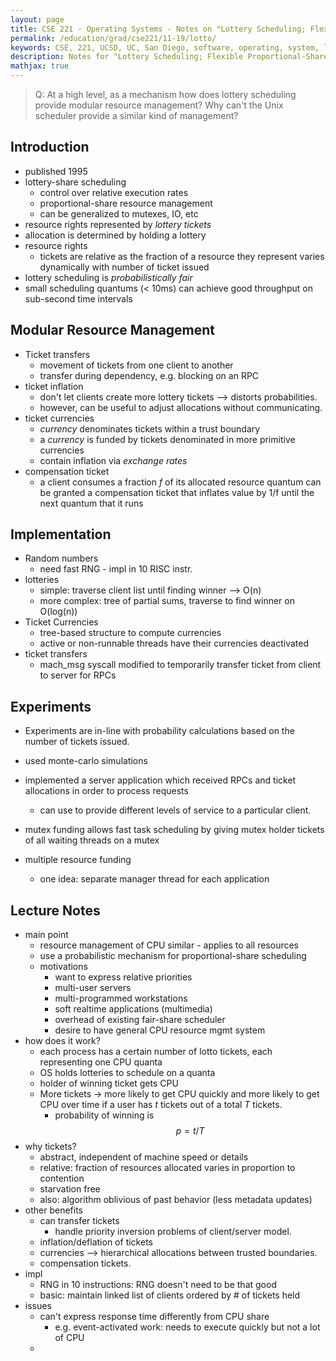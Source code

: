 ```yaml
---
layout: page
title: CSE 221 - Operating Systems - Notes on "Lottery Scheduling; Flexible Proportional-Share Resource Management"
permalink: /education/grad/cse221/11-19/lotto/
keywords: CSE, 221, UCSD, UC, San Diego, software, operating, system, linux, C, OS, fs, unix, scheduler, parallelism, kernel, lottery
description: Notes for "Lottery Scheduling; Flexible Proportional-Share Resource Management"
mathjax: true
---
```



> Q: At a high level, as a mechanism how does lottery scheduling provide modular
> resource management? Why can't the Unix scheduler provide a similar kind of
> management?

## Introduction

- published 1995
- lottery-share scheduling
    - control over relative execution rates
    - proportional-share resource management
    - can be generalized to mutexes, IO, etc
- resource rights represented by _lottery tickets_
- allocation is determined by holding a lottery
- resource rights
    - tickets are relative as the fraction of a resource they represent varies
      dynamically with number of ticket issued
- lottery scheduling is _probabilistically fair_
- small scheduling quantums (< 10ms) can achieve good throughput on sub-second
  time intervals

## Modular Resource Management

- Ticket transfers
    - movement of tickets from one client to another
    - transfer during dependency, e.g. blocking on an RPC
- ticket inflation
    - don't let clients create more lottery tickets --> distorts probabilities.
    - however, can be useful to adjust allocations without communicating.
- ticket currencies
    - _currency_ denominates tickets within a trust boundary
    - a _currency_ is funded by tickets denominated in more primitive currencies
    - contain inflation via _exchange rates_
- compensation ticket
    - a client consumes a fraction _f_ of its allocated resource quantum can be
      granted a compensation ticket that inflates value by 1/f until the next
      quantum that it runs

## Implementation

- Random numbers
    - need fast RNG - impl in 10 RISC instr.
- lotteries
    - simple: traverse client list until finding winner --> O(n)
    - more complex: tree of partial sums, traverse to find winner on O(log(n))
- Ticket Currencies
    - tree-based structure to compute currencies
    - active or non-runnable threads have their currencies deactivated
- ticket transfers
    - mach_msg syscall modified to temporarily transfer ticket from client to
      server for RPCs

## Experiments

- Experiments are in-line with probability calculations based on the number of
  tickets issued.
- used monte-carlo simulations
- implemented a server application which received RPCs and ticket allocations in
  order to process requests
    - can use to provide different levels of service to a particular client.

- mutex funding allows fast task scheduling by giving mutex holder tickets of
  all waiting threads on a mutex
- multiple resource funding
    - one idea: separate manager thread for each application


## Lecture Notes

- main point
    - resource management of CPU similar - applies to all resources
    - use a probabilistic mechanism for proportional-share scheduling
    - motivations
        - want to express relative priorities
        - multi-user servers
        - multi-programmed workstations
        - soft realtime applications (multimedia)
        - overhead of existing fair-share scheduler
        - desire to have general CPU resource mgmt system
- how does it work?
    - each process has a certain number of lotto tickets, each representing one
      CPU quanta
    - OS holds lotteries to schedule on a quanta
    - holder of winning ticket gets CPU
    - More tickets -> more likely to get CPU quickly and more likely to get CPU
      over time if a user has _t_ tickets out of a total _T_ tickets.
        - probability of winning is $$p = t/T$$
- why tickets?
    - abstract, independent of machine speed or details
    - relative: fraction of resources allocated varies in proportion to contention
    - starvation free
    - also: algorithm oblivious of past behavior (less metadata updates)
- other benefits
    - can transfer tickets
        - handle priority inversion problems of client/server model.
    - inflation/deflation of tickets
    - currencies --> hierarchical allocations between trusted boundaries.
    - compensation tickets.
- impl
    - RNG in 10 instructions: RNG doesn't need to be that good
    - basic: maintain linked list of clients ordered by # of tickets held
- issues
    - can't express response time differently from CPU share
        - e.g. event-activated work: needs to execute quickly but not a lot of
          CPU
    - 